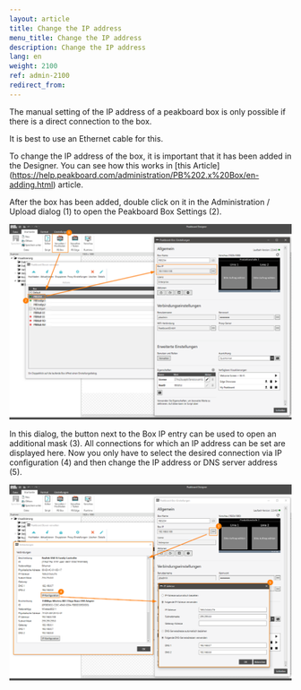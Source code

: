 ```yaml
---
layout: article
title: Change the IP address
menu_title: Change the IP address
description: Change the IP address
lang: en
weight: 2100
ref: admin-2100
redirect_from:
---
```


The manual setting of the IP address of a peakboard box is only possible if there is a direct connection to the box.

It is best to use an Ethernet cable for this.


To change the IP address of the box, it is important that it has been added in the Designer. 
You can see how this works in [this Article] (https://help.peakboard.com/administration/PB%202.x%20Box/en-adding.html) article.

 
After the box has been added, double click on it in the Administration / Upload dialog (1) to open the Peakboard Box Settings (2).


![image_1](/assets/images/admin/ipadress/ipadress.png)


In this dialog, the button next to the Box IP entry can be used to open an additional mask (3).
All connections for which an IP address can be set are displayed here.
Now you only have to select the desired connection via IP configuration (4) 
and then change the IP address or DNS server address (5).


![image_1](/assets/images/admin/ipadress/ipadress01.png) 